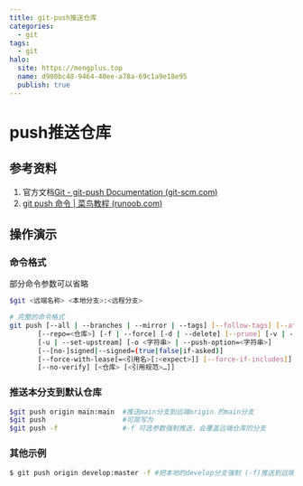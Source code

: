 ```yaml
---
title: git-push推送仓库
categories:
  - git
tags:
  - git
halo:
  site: https://mengplus.top
  name: d980bc48-9464-40ee-a78a-69c1a9e18e95
  publish: true
---
```

# push推送仓库

## 参考资料

1. 官方文档[Git - git-push Documentation (git-scm.com)](https://git-scm.com/docs/git-push/zh\_HANS-CN)
2. [git push 命令 | 菜鸟教程 (runoob.com)](https://www.runoob.com/git/git-push.html)

## 操作演示

### 命令格式

部分命令参数可以省略

```bash
$git <远端名称> <本地分支>:<远程分支>
```

```bash
# 完整的命令格式
git push [--all | --branches | --mirror | --tags] [--follow-tags] [--atomic] [-n | --dry-run] [--receive-pack=<git-receive-pack>]
	   [--repo=<仓库>] [-f | --force] [-d | --delete] [--prune] [-v | --verbose]
	   [-u | --set-upstream] [-o <字符串> | --push-option=<字符串>]
	   [--[no-]signed|--signed=(true|false|if-asked)]
	   [--force-with-lease[=<引用名>[:<expect>]] [--force-if-includes]]
	   [--no-verify] [<仓库> [<引用规范>…​]]
```

### 推送本分支到默认仓库

```bash
$git push origin main:main  #推送main分支到远端origin 的main分支
$git push 					#可简写为
$git push -f 				#-f 可选参数强制推送，会覆盖远端仓库的分支
```

### 其他示例

```bash
$ git push origin develop:master -f #把本地的develop分支强制 (-f)推送到远端master。

```
